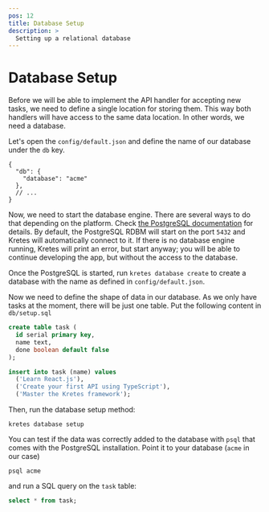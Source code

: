 ```yaml
---
pos: 12
title: Database Setup
description: >
  Setting up a relational database
---
```


# Database Setup

Before we will be able to implement the API handler for accepting new tasks, we need to define a single location for storing them. This way both handlers will have access to the same data location. In other words, we need a database.

Let's open the `config/default.json` and define the name of our database under the `db` key.

```json{2-4}
{
  "db": {
    "database": "acme"
  },
  // ...
}
```

Now, we need to start the database engine. There are several ways to do that depending on the platform. Check [the PostgreSQL documentation](https://www.postgresql.org/download/) for details. By default, the PostgreSQL RDBM will start on the port `5432` and Kretes will automatically connect to it. If there is no database engine running, Kretes will print an error, but start anyway; you will be able to continue developing the app, but without the access to the database.

Once the PostgreSQL is started, run `kretes database create` to create a database with the name as defined in `config/default.json`.

Now we need to define the shape of data in our database. As we only have tasks at the moment, there will be just one table. Put the following content in `db/setup.sql`

```sql
create table task (
  id serial primary key,
  name text,
  done boolean default false
);

insert into task (name) values
  ('Learn React.js'),
  ('Create your first API using TypeScript'),
  ('Master the Kretes framework');
```

Then, run the database setup method:

```
kretes database setup
```

You can test if the data was correctly added to the database with `psql` that comes with the PostgreSQL installation. Point it to your database (`acme` in our case)

```
psql acme
```

and run a SQL query on the `task` table:

```sql
select * from task;
```
